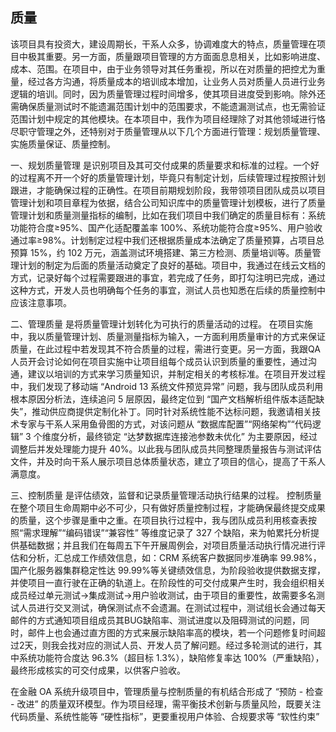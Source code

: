 ## 质量

 该项目具有投资大，建设周期长，干系人众多，协调难度大的特点，质量管理在项目中极其重要。另一方面，质量跟项目管理的方方面面息息相关，比如影响进度、成本、范围。在项目中，由于业务领导对其任务重视，所以在对质量的把控尤为重量，经过各方沟通，将质量成本的培训成本增加，让业务人员对质量人员进行业务逻辑的培训。同时，因为质量管理过程时间增多，使其项目进度受到影响。除外还需确保质量测试时不能遗漏范围计划中的范围要求，不能遗漏测试点，也无需验证范围计划中规定的其他模块。在本项目中，我作为项目经理除了对其他领域进行恪尽职守管理之外，还特别对于质量管理从以下几个方面进行管理：规划质量管理、实施质量保证、质量控制。


一、规划质量管理
是识别项目及其可交付成果的质量要求和标准的过程。一个好的过程离不开一个好的质量管理计划，毕竟只有制定计划，后续管理过程按照计划跟进，才能确保过程的正确性。在项目前期规划阶段，我带领项目团队成员以项目管理计划和项目章程为依据，结合公司知识库中的质量管理计划模板，进行了质量管理计划和质量测量指标的编制，比如在我们项目中我们确定的质量目标有：系统功能符合度≥95%、国产化适配覆盖率 100%、系统功能符合度≥95%、用户验收通过率≥98%。计划制定过程中我们还根据质量成本法确定了质量预算，占项目总预算 15%，约 102 万元，涵盖测试环境搭建、第三方检测、质量培训等。质量管理计划的制定为后面的质量活动奠定了良好的基础。项目中，我通过在线云文档的方式，记录好每个过程需要跟进的事宜，若完成了任务，即打勾注明已完成，通过这种方式，开发人员也明确每个任务的事宜，测试人员也知悉在后续的质量控制中应该注意事项。

二、管理质量
是将质量管理计划转化为可执行的质量活动的过程。 在项目实施中，我以质量管理计划、质量测量指标为输入，一方面利用质量审计的方式来保证质量，在此过程中若发现其不符合质量的过程，需进行变更。另一方面，我跟QA人员开会讨论如何在项目实施中让项目组每个成员认识到质量的重要性，通过沟通，建议以培训的方式来学习质量知识，并制定相关的考核标准。在项目开发过程中，我们发现了移动端 “Android 13 系统文件预览异常” 问题，我与团队成员利用根本原因分析法，连续追问 5 层原因，最终定位到 “国产文档解析组件版本适配缺失”，推动供应商提供定制化补丁。同时针对系统性能不达标问题，我邀请相关技术专家与干系人采用鱼骨图的方式，对该问题从 “数据库配置”“网络架构”“代码逻辑” 3 个维度分析，最终锁定 “达梦数据库连接池参数未优化” 为主要原因，经过调整后并发处理能力提升 40%。以此我与团队成员共同整理质量报告与测试评估文件，并及时向干系人展示项目总体质量状态，建立了项目的信心，提高了干系人满意度。

三、控制质量
是评估绩效，监督和记录质量管理活动执行结果的过程。 控制质量在整个项目生命周期中必不可少，只有做好质量控制过程，才能确保最终提交成果的质量，这个步骤是重中之重。在项目执行过程中，我与团队成员利用核查表按照“需求理解”“编码错误”“兼容性” 等维度记录了 327 个缺陷，来为帕累托分析提供基础数据；并且我们在每周五下午开展周例会，对项目质量活动执行情况进行评估和分析，汇总成工作绩效信息，如：CRM 系统客户数据同步准确率 99.98%，国产化服务器集群稳定性达 99.99%等关键绩效信息，为阶段验收提供数据支撑，并使项目一直行驶在正确的轨道上。在阶段性的可交付成果产生时，我会组织相关成员经过单元测试→集成测试→用户验收测试，由于项目的重要性，故需要多名测试人员进行交叉测试，确保测试点不会遗漏。在测试过程中，测试组长会通过每天邮件的方式通知项目组成员其BUG缺陷率、测试进度以及阻碍测试的问题，同时，邮件上也会通过直方图的方式来展示缺陷率高的模块，若一个问题修复时间超过2天，则我会找对应的测试人员、开发人员了解问题。经过多轮测试的进行，其中系统功能符合度达 96.3%（超目标 1.3%），缺陷修复率达 100%（严重缺陷），最终形成核实的可交付成果，以供客户验收。

在金融 OA 系统升级项目中，管理质量与控制质量的有机结合形成了 “预防 - 检查 - 改进” 的质量双环模型。作为项目经理，需平衡技术创新与质量风险，既要关注代码质量、系统性能等 “硬性指标”，更要重视用户体验、合规要求等 “软性约束”
